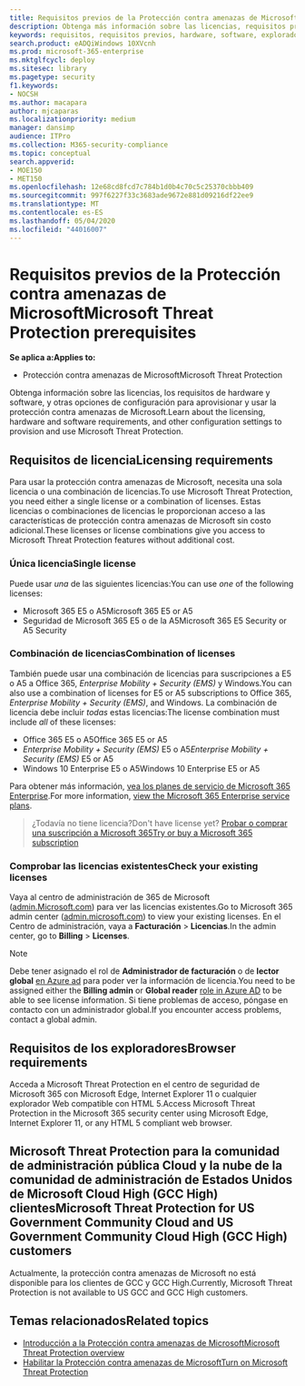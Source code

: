 ```yaml
---
title: Requisitos previos de la Protección contra amenazas de Microsoft
description: Obtenga más información sobre las licencias, requisitos previos de hardware y software, y otras opciones de configuración que le ofrece Protección contra amenazas de Microsoft.
keywords: requisitos, requisitos previos, hardware, software, explorador, MTP, M365, licencia, E5, A5, EMS, compras
search.product: eADQiWindows 10XVcnh
ms.prod: microsoft-365-enterprise
ms.mktglfcycl: deploy
ms.sitesec: library
ms.pagetype: security
f1.keywords:
- NOCSH
ms.author: macapara
author: mjcaparas
ms.localizationpriority: medium
manager: dansimp
audience: ITPro
ms.collection: M365-security-compliance
ms.topic: conceptual
search.appverid:
- MOE150
- MET150
ms.openlocfilehash: 12e68cd8fcd7c784b1d0b4c70c5c25370cbbb409
ms.sourcegitcommit: 997f6227f33c3683ade9672e881d09216df22ee9
ms.translationtype: MT
ms.contentlocale: es-ES
ms.lasthandoff: 05/04/2020
ms.locfileid: "44016007"
---
```

# <a name="microsoft-threat-protection-prerequisites"></a><span data-ttu-id="5717d-104">Requisitos previos de la Protección contra amenazas de Microsoft</span><span class="sxs-lookup"><span data-stu-id="5717d-104">Microsoft Threat Protection prerequisites</span></span>

<span data-ttu-id="5717d-105">**Se aplica a:**</span><span class="sxs-lookup"><span data-stu-id="5717d-105">**Applies to:**</span></span>
- <span data-ttu-id="5717d-106">Protección contra amenazas de Microsoft</span><span class="sxs-lookup"><span data-stu-id="5717d-106">Microsoft Threat Protection</span></span>

<span data-ttu-id="5717d-107">Obtenga información sobre las licencias, los requisitos de hardware y software, y otras opciones de configuración para aprovisionar y usar la protección contra amenazas de Microsoft.</span><span class="sxs-lookup"><span data-stu-id="5717d-107">Learn about the licensing, hardware and software requirements, and other configuration settings to provision and use Microsoft Threat Protection.</span></span>

## <a name="licensing-requirements"></a><span data-ttu-id="5717d-108">Requisitos de licencia</span><span class="sxs-lookup"><span data-stu-id="5717d-108">Licensing requirements</span></span>

<span data-ttu-id="5717d-109">Para usar la protección contra amenazas de Microsoft, necesita una sola licencia o una combinación de licencias.</span><span class="sxs-lookup"><span data-stu-id="5717d-109">To use Microsoft Threat Protection, you need either a single license or a combination of licenses.</span></span> <span data-ttu-id="5717d-110">Estas licencias o combinaciones de licencias le proporcionan acceso a las características de protección contra amenazas de Microsoft sin costo adicional.</span><span class="sxs-lookup"><span data-stu-id="5717d-110">These licenses or license combinations give you access to Microsoft Threat Protection features without additional cost.</span></span>

### <a name="single-license"></a><span data-ttu-id="5717d-111">Única licencia</span><span class="sxs-lookup"><span data-stu-id="5717d-111">Single license</span></span>
<span data-ttu-id="5717d-112">Puede usar *una* de las siguientes licencias:</span><span class="sxs-lookup"><span data-stu-id="5717d-112">You can use *one* of the following licenses:</span></span>

- <span data-ttu-id="5717d-113">Microsoft 365 E5 o A5</span><span class="sxs-lookup"><span data-stu-id="5717d-113">Microsoft 365 E5 or A5</span></span>
- <span data-ttu-id="5717d-114">Seguridad de Microsoft 365 E5 o de la A5</span><span class="sxs-lookup"><span data-stu-id="5717d-114">Microsoft 365 E5 Security or A5 Security</span></span>

### <a name="combination-of-licenses"></a><span data-ttu-id="5717d-115">Combinación de licencias</span><span class="sxs-lookup"><span data-stu-id="5717d-115">Combination of licenses</span></span>
<span data-ttu-id="5717d-116">También puede usar una combinación de licencias para suscripciones a E5 o A5 a Office 365, *Enterprise Mobility + Security (EMS)* y Windows.</span><span class="sxs-lookup"><span data-stu-id="5717d-116">You can also use a combination of licenses for E5 or A5 subscriptions to Office 365, *Enterprise Mobility + Security (EMS)*, and Windows.</span></span> <span data-ttu-id="5717d-117">La combinación de licencia debe incluir *todas* estas licencias:</span><span class="sxs-lookup"><span data-stu-id="5717d-117">The license combination must include *all* of these licenses:</span></span>

- <span data-ttu-id="5717d-118">Office 365 E5 o A5</span><span class="sxs-lookup"><span data-stu-id="5717d-118">Office 365 E5 or A5</span></span>
- <span data-ttu-id="5717d-119">*Enterprise Mobility + Security (EMS)* E5 o A5</span><span class="sxs-lookup"><span data-stu-id="5717d-119">*Enterprise Mobility + Security (EMS)* E5 or A5</span></span>
- <span data-ttu-id="5717d-120">Windows 10 Enterprise E5 o A5</span><span class="sxs-lookup"><span data-stu-id="5717d-120">Windows 10 Enterprise E5 or A5</span></span>

<span data-ttu-id="5717d-121">Para obtener más información, [vea los planes de servicio de Microsoft 365 Enterprise](https://www.microsoft.com/licensing/product-licensing/microsoft-365-enterprise).</span><span class="sxs-lookup"><span data-stu-id="5717d-121">For more information, [view the Microsoft 365 Enterprise service plans](https://www.microsoft.com/licensing/product-licensing/microsoft-365-enterprise).</span></span>

> <span data-ttu-id="5717d-122">¿Todavía no tiene licencia?</span><span class="sxs-lookup"><span data-stu-id="5717d-122">Don't have license yet?</span></span> [<span data-ttu-id="5717d-123">Probar o comprar una suscripción a Microsoft 365</span><span class="sxs-lookup"><span data-stu-id="5717d-123">Try or buy a Microsoft 365 subscription</span></span>](https://docs.microsoft.com/microsoft-365/commerce/try-or-buy-microsoft-365?view=o365-worldwide)

### <a name="check-your-existing--licenses"></a><span data-ttu-id="5717d-124">Comprobar las licencias existentes</span><span class="sxs-lookup"><span data-stu-id="5717d-124">Check your existing  licenses</span></span>
<span data-ttu-id="5717d-125">Vaya al centro de administración de 365 de Microsoft ([admin.Microsoft.com](https://admin.microsoft.com/)) para ver las licencias existentes.</span><span class="sxs-lookup"><span data-stu-id="5717d-125">Go to Microsoft 365 admin center ([admin.microsoft.com](https://admin.microsoft.com/)) to view your existing licenses.</span></span> <span data-ttu-id="5717d-126">En el Centro de administración, vaya a **Facturación** > **Licencias**.</span><span class="sxs-lookup"><span data-stu-id="5717d-126">In the admin center, go to **Billing** > **Licenses**.</span></span>

>[!NOTE]
> <span data-ttu-id="5717d-127">Debe tener asignado el rol de **Administrador de facturación** o de **lector global** [en Azure ad](https://docs.microsoft.com/azure/active-directory/users-groups-roles/directory-assign-admin-roles#available-roles) para poder ver la información de licencia.</span><span class="sxs-lookup"><span data-stu-id="5717d-127">You need to be assigned either the **Billing admin** or **Global reader** [role in Azure AD](https://docs.microsoft.com/azure/active-directory/users-groups-roles/directory-assign-admin-roles#available-roles) to be able to see license information.</span></span> <span data-ttu-id="5717d-128">Si tiene problemas de acceso, póngase en contacto con un administrador global.</span><span class="sxs-lookup"><span data-stu-id="5717d-128">If you encounter access problems, contact a global admin.</span></span>

## <a name="browser-requirements"></a><span data-ttu-id="5717d-129">Requisitos de los exploradores</span><span class="sxs-lookup"><span data-stu-id="5717d-129">Browser requirements</span></span>
<span data-ttu-id="5717d-130">Acceda a Microsoft Threat Protection en el centro de seguridad de Microsoft 365 con Microsoft Edge, Internet Explorer 11 o cualquier explorador Web compatible con HTML 5.</span><span class="sxs-lookup"><span data-stu-id="5717d-130">Access Microsoft Threat Protection in the Microsoft 365 security center using Microsoft Edge, Internet Explorer 11, or any HTML 5 compliant web browser.</span></span>

## <a name="microsoft-threat-protection-for-us-government-community-cloud-and-us-government-community-cloud-high-gcc-high-customers"></a><span data-ttu-id="5717d-131">Microsoft Threat Protection para la comunidad de administración pública Cloud y la nube de la comunidad de administración de Estados Unidos de Microsoft Cloud High (GCC High) clientes</span><span class="sxs-lookup"><span data-stu-id="5717d-131">Microsoft Threat Protection for US Government Community Cloud and US Government Community Cloud High (GCC High) customers</span></span>
<span data-ttu-id="5717d-132">Actualmente, la protección contra amenazas de Microsoft no está disponible para los clientes de GCC y GCC High.</span><span class="sxs-lookup"><span data-stu-id="5717d-132">Currently, Microsoft Threat Protection is not available to US GCC and GCC High customers.</span></span> 

## <a name="related-topics"></a><span data-ttu-id="5717d-133">Temas relacionados</span><span class="sxs-lookup"><span data-stu-id="5717d-133">Related topics</span></span>
- [<span data-ttu-id="5717d-134">Introducción a la Protección contra amenazas de Microsoft</span><span class="sxs-lookup"><span data-stu-id="5717d-134">Microsoft Threat Protection overview</span></span>](microsoft-threat-protection.md)
- [<span data-ttu-id="5717d-135">Habilitar la Protección contra amenazas de Microsoft</span><span class="sxs-lookup"><span data-stu-id="5717d-135">Turn on Microsoft Threat Protection</span></span>](mtp-enable.md)
